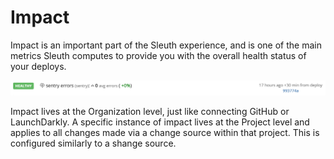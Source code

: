 # Impact

Impact is an important part of the Sleuth experience, and is one of the main metrics Sleuth computes to provide you with the overall health status of your deploys. 

![Example of Impact on a deploy](.gitbook/assets/impact-banner.png)

Impact lives at the Organization level, just like connecting GitHub or LaunchDarkly. A specific instance of impact lives at the Project level and applies to all changes made via a change source within that project. This is configured similarly to a shange source. 

